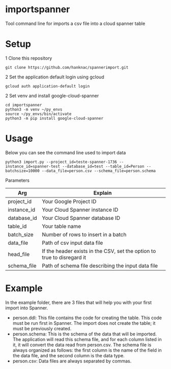 # importspanner
Tool command line for imports a csv file into a cloud spanner table

# Setup

1 Clone this repository

    git clone https://github.com/hanknac/spannerimport.git

2 Set the application default login using gcloud

    gcloud auth application-default login

2 Set venv and install google-cloud-spanner

    cd importspanner
    python3 -m venv ~/py_envs
    source ~/py_envs/bin/activate
    python3 -m pip install google-cloud-spanner

# Usage

Below you can see the command line used to import data

    python3 import.py --project_id=teste-spanner-1736 --instance_id=spanner-test --database_id=test --table_id=Person --batchsize=10000 --data_file=person.csv --schema_file=person.schema

Parameters

Arg | Explain
--- | ---
project_id | Your Google Project ID
instance_id | Your Cloud Spanner instance ID
database_id | Your Cloud Spanner database ID
table_id | Your table name
batch_size | Number of rows to insert in a batch
data_file | Path of csv input data file
head_file | If the header exists in the CSV, set the option to true to disregard it
schema_file | Path of schema file describing the input data file

# Example

In the example folder, there are 3 files that will help you with your first import into Spanner.

* person.ddl: This file contains the code for creating the table. This code must be run first in Spanner. The import does not create the table; it must be previously created.
* person.schema: This is the schema of the data that will be imported. The application will read this schema file, and for each column listed in it, it will convert the data read from person.csv. The schema file is always organized as follows: the first column is the name of the field in the data file, and the second column is the data type.
* person.csv: Data files are always separated by commas.

